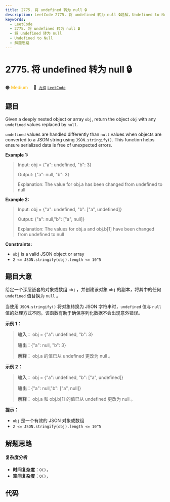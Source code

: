```yaml
---
title: 2775. 将 undefined 转为 null 🔒
description: LeetCode 2775. 将 undefined 转为 null 🔒题解，Undefined to Null，包含解题思路、复杂度分析以及完整的 JavaScript 代码实现。
keywords:
  - LeetCode
  - 2775. 将 undefined 转为 null 🔒
  - 将 undefined 转为 null
  - Undefined to Null
  - 解题思路
---
```


# 2775. 将 undefined 转为 null 🔒

🟠 <font color=#ffb800>Medium</font>&emsp; 🔗&ensp;[`力扣`](https://leetcode.cn/problems/undefined-to-null) [`LeetCode`](https://leetcode.com/problems/undefined-to-null)

## 题目

Given a deeply nested object or array `obj`, return the object `obj` with any
`undefined` values replaced by `null`.

`undefined` values are handled differently than `null` values when objects are
converted to a JSON string using `JSON.stringify()`. This function helps
ensure serialized data is free of unexpected errors.



**Example 1:**

> Input: obj = {"a": undefined, "b": 3}
> 
> Output: {"a": null, "b": 3}
> 
> Explanation: The value for obj.a has been changed from undefined to null

**Example 2:**

> Input: obj = {"a": undefined, "b": ["a", undefined]}
> 
> Output: {"a": null,"b": ["a", null]}
> 
> Explanation: The values for obj.a and obj.b[1] have been changed from undefined to null

**Constraints:**

  * `obj` is a valid JSON object or array
  * `2 <= JSON.stringify(obj).length <= 10^5`


## 题目大意

给定一个深层嵌套的对象或数组 `obj` ，并创建该对象 `obj` 的副本，将其中的任何 `undefined` 值替换为 `null` 。

当使用 `JSON.stringify()` 将对象转换为 JSON 字符串时，`undefined` 值与 `null`
值的处理方式不同。该函数有助于确保序列化数据不会出现意外错误。



**示例 1：**

> 
> 
> 
> 
> 
> **输入：** obj = {"a": undefined, "b": 3}
> 
> **输出：**{"a": null, "b": 3}
> 
> **解释：** obj.a 的值已从 undefined 更改为 null 。
> 
> 

**示例 2：**

> 
> 
> 
> 
> 
> **输入：** obj = {"a": undefined, "b": ["a", undefined]}
> 
> **输出：**{"a": null,"b": ["a", null]}
> 
> **解释：** obj.a 和 obj.b[1] 的值已从 undefined 更改为 null 。
> 
> 



**提示：**

  * `obj` 是一个有效的 JSON 对象或数组
  * `2 <= JSON.stringify(obj).length <= 10^5`


## 解题思路

#### 复杂度分析

- **时间复杂度**：`O()`，
- **空间复杂度**：`O()`，

## 代码

```javascript

```